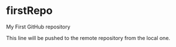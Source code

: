 # firstRepo
My First GitHub repository

This line will be pushed to the remote repository from the local one.

